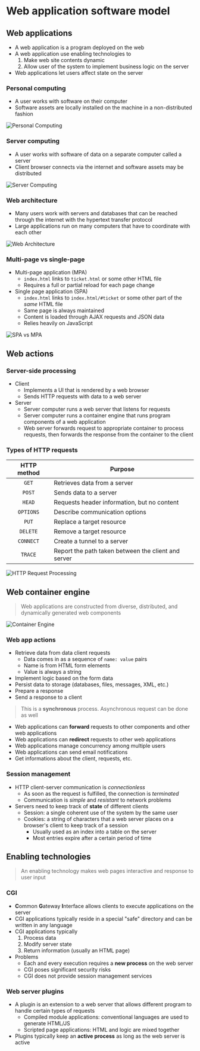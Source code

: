 # Web application software model

## Web applications

- A web application is a program deployed on the web
- A web application use enabling technologies to
    1) Make web site contents dynamic
    2) Allow user of the system to implement business logic on the server
- Web applications let users affect state on the server

### Personal computing

- A user works with software on their computer
- Software assets are locally installed on the machine in a non-distributed fashion

![Personal Computing](./figures/personal-computing.png)

### Server computing

- A user works with software of data on a separate computer called a server
- Client browser connects via the internet and software assets may be distributed

![Server Computing](./figures/server-computing.png)

### Web architecture

- Many users work with servers and databases that can be reached through the internet with the hypertext transfer protocol
- Large applications run on many computers that have to coordinate with each other

![Web Architecture](./figures/web-architecture.png)

### Multi-page vs single-page

- Multi-page application (MPA)
    - `index.html` links to `ticket.html` or some other HTML file
    - Requires a full or partial reload for each page change
- Single page application (SPA)
    - `index.html` links to `index.html/#ticket` or some other part of the *same* HTML file
    - Same page is always maintained
    - Content is loaded through AJAX requests and JSON data
    - Relies heavily on JavaScript

![SPA vs MPA](./figures/spa-vs-mpa.png)

## Web actions

### Server-side processing

- Client
    - Implements a UI that is rendered by a web browser
    - Sends HTTP requests with data to a web server
- Server
    - Server computer runs a web server that listens for requests
    - Server computer runs a container engine that runs program components of a web application
    - Web server forwards request to appropriate container to process requests, then forwards the response from the container to the client

### Types of HTTP requests

| HTTP method | Purpose |
|:-----------:| ------- |
| `GET` | Retrieves data from a server |
| `POST` | Sends data to a server |
| `HEAD` | Requests header information, but no content |
| `OPTIONS` | Describe communication options |
| `PUT` | Replace a target resource |
| `DELETE` | Remove a target resource |
| `CONNECT` | Create a tunnel to a server |
| `TRACE` | Report the path taken between the client and server |

![HTTP Request Processing](./figures/request-processing.png)

## Web container engine

> Web applications are constructed from diverse, distributed, and dynamically generated web components

![Container Engine](./figures/container-engine.png)

### Web app actions

- Retrieve data from data client requests
    - Data comes in as a sequence of `name: value` pairs
    - Name is from HTML form elements
    - Value is always a string
- Implement logic based on the form data
- Persist data to storage (databases, files, messages, XML, etc.)
- Prepare a response
- Send a response to a client

> This is a **synchronous** process. Asynchronous request can be done as well

- Web applications can **forward** requests to other components and other web applications
- Web applications can **redirect** requests to other web applications
- Web applications manage concurrency among multiple users
- Web applications can send email notifications
- Get informations about the client, requests, etc.

### Session management

- HTTP client-server communication is *connectionless*
    - As soon as the request is fulfilled, the connection is *terminated*
    - Communication is *simple* and *resistant* to network problems
- Servers need to keep track of **state** of different clients
    - Session: a single coherent use of the system by the same user
    - Cookies: a string of characters that a web server places on a browser's client to keep track of a session
        - Usually used as an index into a table on the server
        - Most entries expire after a certain period of time

## Enabling technologies

> An enabling technology makes web pages interactive and response to user input

### CGI

- **C**ommon **G**ateway **I**nterface allows clients to execute applications on the server
- CGI applications typically reside in a special "safe" directory and can be written in any language
- CGI applications typically
    1) Process data
    2) Modify server state
    3) Return information (usually an HTML page)
- Problems
    - Each and every execution requires a **new process** on the web server
    - CGI poses significant security risks
    - CGI does not provide session management services

### Web server plugins

- A plugin is an extension to a web server that allows different program to handle certain types of requests
    - Compiled module applications: conventional languages are used to generate HTML/JS
    - Scripted page applications: HTML and logic are mixed together
- Plugins typically keep an **active process** as long as the web server is active